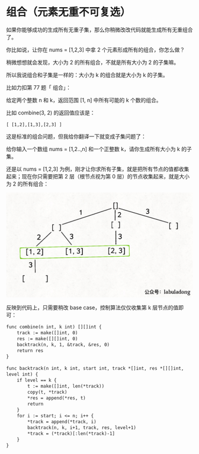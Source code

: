 # 组合（元素无重不可复选）

如果你能够成功的生成所有无重子集，那么你稍微改改代码就能生成所有无重组合了。

你比如说，让你在 nums = [1,2,3] 中拿 2 个元素形成所有的组合，你怎么做？

稍微想想就会发现，大小为 2 的所有组合，不就是所有大小为 2 的子集嘛。

所以我说组合和子集是一样的：大小为 k 的组合就是大小为 k 的子集。

比如力扣第 77 题「 组合」：

给定两个整数 n 和 k，返回范围 [1, n] 中所有可能的 k 个数的组合。

比如 combine(3, 2) 的返回值应该是：

```
[ [1,2],[1,3],[2,3] ]
```

这是标准的组合问题，但我给你翻译一下就变成子集问题了：

给你输入一个数组 nums = [1,2..,n] 和一个正整数 k，请你生成所有大小为 k 的子集。

还是以 nums = [1,2,3] 为例，刚才让你求所有子集，就是把所有节点的值都收集起来；现在你只需要把第 2 层（根节点视为第 0 层）的节点收集起来，就是大小为 2 的所有组合：

![](imgs/6.jpg)

反映到代码上，只需要稍改 base case，控制算法仅仅收集第 k 层节点的值即可：

```
func combine(n int, k int) [][]int {
	track := make([]int, 0)
	res := make([][]int, 0)
	backtrack(n, k, 1, &track, &res, 0)
	return res
}

func backtrack(n int, k int, start int, track *[]int, res *[][]int, level int) {
	if level == k {
		t := make([]int, len(*track))
		copy(t, *track)
		*res = append(*res, t)
		return
	}
	for i := start; i <= n; i++ {
		*track = append(*track, i)
		backtrack(n, k, i+1, track, res, level+1)
		*track = (*track)[:len(*track)-1]
	}
}
```